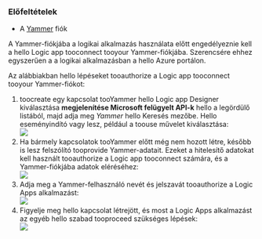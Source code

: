 ### <a name="prerequisites"></a>Előfeltételek
* A [Yammer](https://www.yammer.com/) fiók 

A Yammer-fiókjába a logikai alkalmazás használata előtt engedélyeznie kell a hello Logic app tooconnect tooyour Yammer-fiókjába. Szerencsére ehhez egyszerűen a a logikai alkalmazásban a hello Azure portálon. 

Az alábbiakban hello lépéseket tooauthorize a Logic app tooconnect tooyour Yammer-fiókot:

1. toocreate egy kapcsolat tooYammer hello Logic app Designer kiválasztása **megjelenítése Microsoft felügyelt API-k** hello a legördülő listából, majd adja meg *Yammer* hello Keresés mezőbe. Hello eseményindító vagy lesz, például a toouse művelet kiválasztása:  
   ![](./media/connectors-create-api-yammer/yammer-1.png)
2. Ha bármely kapcsolatok tooYammer előtt még nem hozott létre, később is lesz felszólító tooprovide Yammer-adatait. Ezeket a hitelesítő adatokat kell használt tooauthorize a Logic app tooconnect számára, és a Yammer-fiókjába adatok eléréséhez:  
   ![](./media/connectors-create-api-yammer/yammer-2.png)
3. Adja meg a Yammer-felhasználó nevét és jelszavát tooauthorize a Logic Apps alkalmazást:  
   ![](./media/connectors-create-api-yammer/yammer-3.png)   
4. Figyelje meg hello kapcsolat létrejött, és most a Logic Apps alkalmazást az egyéb hello szabad tooproceed szükséges lépések:  
   ![](./media/connectors-create-api-yammer/yammer-4.png)   

